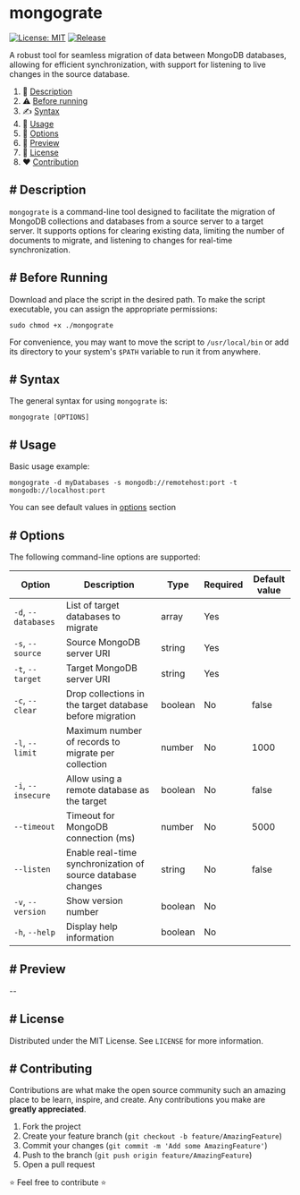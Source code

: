 # mongograte

[![License: MIT](https://img.shields.io/github/license/un0tec/mongograte?color=orange&cache=none)](LICENSE)
[![Release](https://img.shields.io/github/v/release/un0tec/mongograte?color=green&label=Release)](https://github.com/un0tec/mongograte/releases/latest)

A robust tool for seamless migration of data between MongoDB databases, allowing for efficient synchronization, with support for listening to live changes in the source database.

1. :notebook_with_decorative_cover: [Description](#-description)
2. :warning: [Before running](#-before-running)
3. :writing_hand: [Syntax](#-syntax)
4. :hammer: [Usage](#-usage)
5. :bookmark_tabs: [Options](#-options)
6. :monocle_face: [Preview](#-preview)
7. :page_with_curl: [License](#-license)
8. :heart: [Contribution](#-contributing)

## # Description

`mongograte` is a command-line tool designed to facilitate the migration of MongoDB collections and databases from a source server to a target server. It supports options for clearing existing data, limiting the number of documents to migrate, and listening to changes for real-time synchronization.

## # Before Running

Download and place the script in the desired path. To make the script executable, you can assign the appropriate permissions:

    sudo chmod +x ./mongograte

For convenience, you may want to move the script to `/usr/local/bin` or add its directory to your system's `$PATH` variable to run it from anywhere.

## # Syntax

The general syntax for using `mongograte` is:

    mongograte [OPTIONS]

## # Usage

Basic usage example:

    mongograte -d myDatabases -s mongodb://remotehost:port -t mongodb://localhost:port

You can see default values in [options](#-options) section

## # Options

The following command-line options are supported:

| Option | Description | Type | Required  | Default value |
|-----------------|---------------------------------------------------------------|---------------|------------|----------------|
| `-d`, `--databases` | List of target databases to migrate | array | Yes | |
| `-s`, `--source` | Source MongoDB server URI | string | Yes | |
| `-t`, `--target` | Target MongoDB server URI | string | Yes | |
| `-c`, `--clear` | Drop collections in the target database before migration | boolean | No | false |
| `-l`, `--limit`    | Maximum number of records to migrate per collection | number | No | 1000 |
| `-i`, `--insecure` | Allow using a remote database as the target | boolean | No | false |
| `--timeout` | Timeout for MongoDB connection (ms) | number | No | 5000 |
| `--listen` | Enable real-time synchronization of source database changes | string | No | false |
| `-v`, `--version` | Show version number | boolean | No | |
| `-h`, `--help` | Display help information | boolean | No | |

## # Preview

--

## # License

Distributed under the MIT License. See `LICENSE` for more information.

## # Contributing

Contributions are what make the open source community such an amazing place to be learn, inspire, and create. Any contributions you make are **greatly appreciated**.

1. Fork the project
2. Create your feature branch (`git checkout -b feature/AmazingFeature`)
3. Commit your changes (`git commit -m 'Add some AmazingFeature'`)
4. Push to the branch (`git push origin feature/AmazingFeature`)
5. Open a pull request

:star: Feel free to contribute :star: